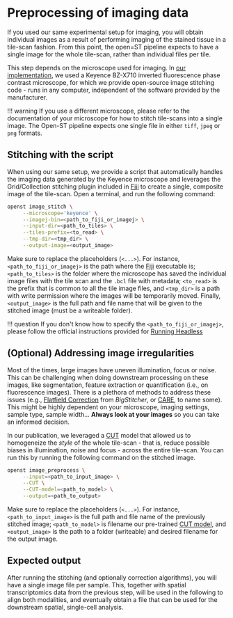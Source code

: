 # Preprocessing of imaging data
If you used our same experimental setup for imaging, you will obtain individual images
as a result of performing imaging of the stained tissue in a tile-scan fashion. From this point,
the open=ST pipeline expects to have a single image for the whole tile-scan, rather than individual files
per tile.

This step depends on the microscope used for imaging. In [our implementation](../experimental/library_preparation.md#he-staining-and-imaging), we used a
Keyence BZ-X710 inverted fluorescence phase contrast microscope, for which we provide open-source
image stitching code - runs in any computer, independent of the software provided by the manufacturer.

!!! warning
     If you use a different microscope, please refer to the documentation of your microscope
     for how to stitch tile-scans into a single image. The Open-ST pipeline expects one single file in either
     `tiff`, `jpeg` or `png` formats.

## Stitching with the script
When using our same setup, we provide a script that automatically handles the imaging data generated 
by the Keyence microscope and leverages the Grid/Collection stitching plugin included in
[Fiji](https://imagej.net/software/fiji/downloads) to create a single, composite image of the tile-scan.
Open a terminal, and run the following command:

```bash
openst image_stitch \
     --microscope='keyence' \
     --imagej-bin=<path_to_fiji_or_imagej> \
     --input-dir=<path_to_tiles> \
     --tiles-prefix=<to_read> \
     --tmp-dir=<tmp_dir> \
     --output-image=<output_image>
```
Make sure to replace the placeholders (`<...>`). For instance,
`<path_to_fiji_or_imagej>` is the path where the [Fiji](https://imagej.net/software/fiji/downloads) executable is;
`<path_to_tiles>` is the folder where the microscope has saved the individual image files with the tile scan
and the `.bcl` file with metadata; `<to_read>` is the prefix that is common to all the tile image files,
and `<tmp_dir>` is a path with write permission where the images will be temporarily moved.
Finally, `<output_image>` is the full path  and file name that will be given to the stitched image (must be
a writeable folder).

!!! question
     If you don't know how to specify the `<path_to_fiji_or_imagej>`, please follow the official instructions provided
     for [Running Headless](https://imagej.net/learn/headless)

## (Optional) Addressing image irregularities
Most of the times, large images have uneven illumination, focus or noise. This can be challenging when doing downstream
processing on these images, like segmentation, feature extraction or quantification (i.e., on fluorescence images). 
There is a plethora of methods to address these issues (e.g., [Flatfield Correction](https://imagej.net/plugins/bigstitcher/flatfield-correction)
from *BigStitcher*, or [CARE](https://imagej.net/plugins/care), to name some). This might be highly dependent on your microscope,
imaging settings, sample type, sample width... **Always look at your images** so you can take an informed decision.

In our publication, we leveraged a [CUT](https://github.com/taesungp/contrastive-unpaired-translation) model that allowed us
to homogeneize the *style* of the whole tile-scan - that is, reduce possible biases in illumination, noise and focus - across the entire
tile-scan. You can run this by running the following command on the stitched image.

```bash
openst image_preprocess \
     --input=<path_to_input_image> \
     --CUT \
     --CUT-model=<path_to_model> \
     --output=<path_to_output>
```

Make sure to replace the placeholders (`<...>`). For instance,
`<path_to_input_image>` is the full path and file name of the previously stitched image; `<path_to_model>`
is filename our pre-trained [CUT model](https://github.com/rajewsky-lab/openst/models/CUT.pth), and `<output_image>` 
is the path to a folder (writeable) and desired filename for the output image.

## Expected output
After running the stitching (and optionally correction algorithms), you will have a single image file per sample. This, together with
spatial transcriptomics data from the previous step, will be used in the following to align both modalities, and eventually obtain a
file that can be used for the downstream spatial, single-cell analysis.